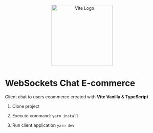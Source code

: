 <p align="center">
  <img src="https://vitejs.dev/logo-with-shadow.png" width="200" alt="Vite Logo" />
</p>

# WebSockets Chat E-commerce
Client chat to users ecommerce created with __Vite Vanilla & TypeScript__

1. Clone project

2. Execute command: ``` yarn install ```

3. Run client application ``` yarn dev ```



